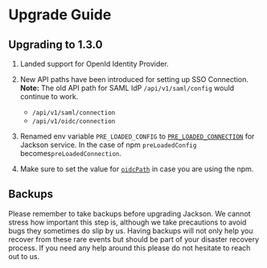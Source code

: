 # Upgrade Guide

## Upgrading to 1.3.0

1. Landed support for OpenId Identity Provider.
2. New API paths have been introduced for setting up SSO Connection. **Note:** The old API path for SAML IdP `/api/v1/saml/config` would continue to work.

   - `/api/v1/saml/connection`
   - `/api/v1/oidc/connection`

3. Renamed env variable `PRE_LOADED_CONFIG` to [`PRE_LOADED_CONNECTION`](deploy/env-variables.md#pre_loaded_connection) for Jackson service. In the case of npm `preLoadedConfig` becomes`preLoadedConnection`.
4. Make sure to set the value for [`oidcPath`](deploy/env-variables.md#oidc_path) in case you are using the npm.

## Backups

Please remember to take backups before upgrading Jackson. We cannot stress how important this step is, although we take precautions to avoid bugs they sometimes do slip by us. Having backups will not only help you recover from these rare events but should be part of your disaster recovery process. If you need any help around this please do not hesitate to reach out to us.
